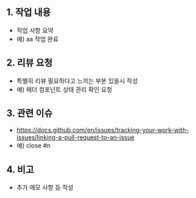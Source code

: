 ## 1. 작업 내용
- 작업 사항 요약
- 예) aa 작업 완료

## 2. 리뷰 요청
- 특별히 리뷰 필요하다고 느끼는 부분 있을시 작성
- 예) 헤더 컴포넌트 상태 관리 확인 요청

## 3. 관련 이슈
- https://docs.github.com/en/issues/tracking-your-work-with-issues/linking-a-pull-request-to-an-issue
- 예) close #n

## 4. 비고
- 추가 메모 사항 등 작성
